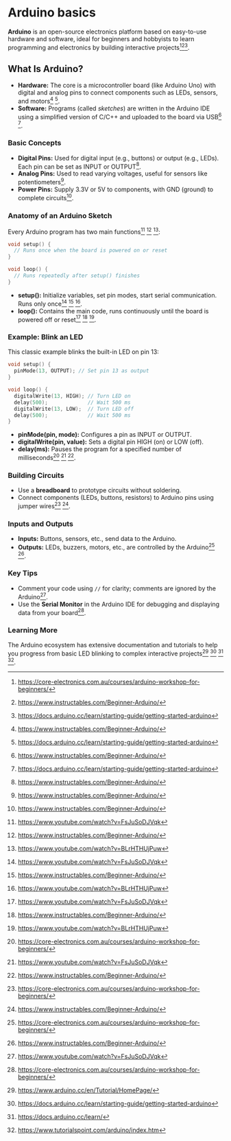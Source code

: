 # Arduino basics

**Arduino** is an open-source electronics platform based on easy-to-use hardware and software, ideal for beginners and hobbyists to learn programming and electronics by building interactive projects[^1][^3][^6].

## What Is Arduino?

- **Hardware:** The core is a microcontroller board (like Arduino Uno) with digital and analog pins to connect components such as LEDs, sensors, and motors[^3] [^6].
- **Software:** Programs (called _sketches_) are written in the Arduino IDE using a simplified version of C/C++ and uploaded to the board via USB[^3] [^6].

### Basic Concepts

- **Digital Pins:** Used for digital input (e.g., buttons) or output (e.g., LEDs). Each pin can be set as INPUT or OUTPUT[^3].
- **Analog Pins:** Used to read varying voltages, useful for sensors like potentiometers[^3].
- **Power Pins:** Supply 3.3V or 5V to components, with GND (ground) to complete circuits[^3].

### Anatomy of an Arduino Sketch

Every Arduino program has two main functions[^2] [^3] [^4]:

```cpp
void setup() {
  // Runs once when the board is powered on or reset
}

void loop() {
  // Runs repeatedly after setup() finishes
}
```

- **setup():** Initialize variables, set pin modes, start serial communication. Runs only once[^2] [^3] [^4].
- **loop():** Contains the main code, runs continuously until the board is powered off or reset[^2] [^3] [^4].

### Example: Blink an LED

This classic example blinks the built-in LED on pin 13:

```cpp
void setup() {
  pinMode(13, OUTPUT); // Set pin 13 as output
}

void loop() {
  digitalWrite(13, HIGH); // Turn LED on
  delay(500);             // Wait 500 ms
  digitalWrite(13, LOW);  // Turn LED off
  delay(500);             // Wait 500 ms
}
```

- **pinMode(pin, mode):** Configures a pin as INPUT or OUTPUT.
- **digitalWrite(pin, value):** Sets a digital pin HIGH (on) or LOW (off).
- **delay(ms):** Pauses the program for a specified number of milliseconds[^1] [^2] [^3].

### Building Circuits

- Use a **breadboard** to prototype circuits without soldering.
- Connect components (LEDs, buttons, resistors) to Arduino pins using jumper wires[^1] [^3].

### Inputs and Outputs

- **Inputs:** Buttons, sensors, etc., send data to the Arduino.
- **Outputs:** LEDs, buzzers, motors, etc., are controlled by the Arduino[^1] [^3].

### Key Tips

- Comment your code using `//` for clarity; comments are ignored by the Arduino[^2].
- Use the **Serial Monitor** in the Arduino IDE for debugging and displaying data from your board[^1].

### Learning More

The Arduino ecosystem has extensive documentation and tutorials to help you progress from basic LED blinking to complex interactive projects[^5] [^6] [^7] [^8].

[^1]: https://core-electronics.com.au/courses/arduino-workshop-for-beginners/
[^2]: https://www.youtube.com/watch?v=FsJuSoDJVqk
[^3]: https://www.instructables.com/Beginner-Arduino/
[^4]: https://www.youtube.com/watch?v=BLrHTHUjPuw
[^5]: https://www.arduino.cc/en/Tutorial/HomePage/
[^6]: https://docs.arduino.cc/learn/starting-guide/getting-started-arduino
[^7]: https://docs.arduino.cc/learn/
[^8]: https://www.tutorialspoint.com/arduino/index.htm
[^9]: https://www.youtube.com/playlist?list=PLGs0VKk2DiYw-L-RibttcvK-WBZm8WLEP
[^10]: https://www.youtube.com/watch?v=ZOllXMxLRqc
